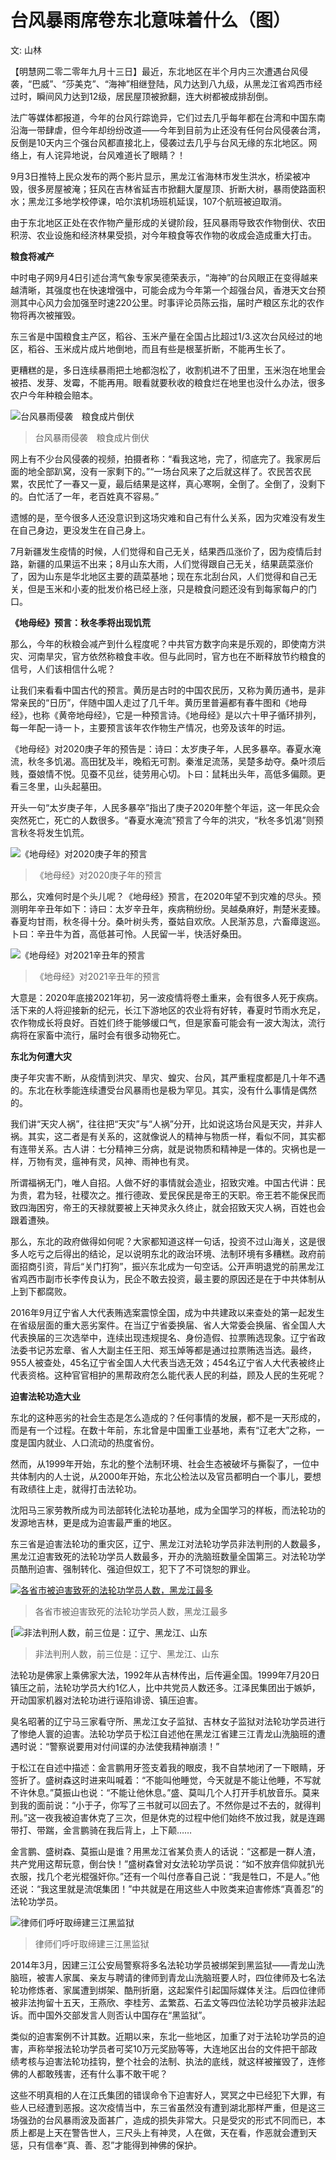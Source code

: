# 台风暴雨席卷东北意味着什么（图）

文: 山林　　

【明慧网二零二零年九月十三日】最近，东北地区在半个月内三次遭遇台风侵袭，“巴威”、“莎美克”、“海神”相继登陆，风力达到八九级，从黑龙江省鸡西市经过时，瞬间风力达到12级，居民屋顶被掀翻，连大树都被成排刮倒。

法广等媒体都报道，今年的台风行踪诡异，它们过去几乎每年都在台湾和中国东南沿海一带肆虐，但今年却纷纷改道——今年到目前为止还没有任何台风侵袭台湾，反倒是10天内三个强台风都直接北上，侵袭过去几乎与台风无缘的东北地区。网络上，有人诧异地说，台风难道长了眼睛？！

9月3日推特上民众发布的两个影片显示，黑龙江省海林市发生洪水，桥梁被冲毁，很多房屋被淹；狂风在吉林省延吉市掀翻大厦屋顶、折断大树，暴雨使路面积水；黑龙江多地学校停课，哈尔滨机场班机延误，107个航班被迫取消。

由于东北地区正处在农作物产量形成的关键阶段，狂风暴雨导致农作物倒伏、农田积涝、农业设施和经济林果受损，对今年粮食等农作物的收成会造成重大打击。

**粮食将减产**

中时电子网9月4日引述台湾气象专家吴德荣表示，“海神”的台风眼正在变得越来越清晰，其强度也在快速增强中，可能会成为今年第一个超强台风，香港天文台预测其中心风力会加强至时速220公里。时事评论员陈云指，届时产粮区东北的农作物将再次被摧毁。

东三省是中国粮食主产区，稻谷、玉米产量在全国占比超过1/3.这次台风经过的地区，稻谷、玉米成片成片地倒地，而且有些是根茎折断，不能再生长了。

更糟糕的是，多日连续暴雨把土地都泡松了，收割机进不了田里，玉米泡在地里会被捂、发芽、发霉，不能再用。眼看就要秋收的粮食烂在地里也没什么办法，很多农户今年种粮会赔本。

![台风暴雨侵袭　粮食成片倒伏](storm1.png) 

> 台风暴雨侵袭　粮食成片倒伏

网上有不少台风侵袭的视频，拍摄者称：“看我这地，完了，彻底完了。我家房后面的地全部趴窝，没有一家剩下的。”“一场台风来了之后就这样了。农民苦农民累，农民忙了一春又一夏，最后结果是这样，真心寒啊，全倒了。全倒了，没剩下的。白忙活了一年，老百姓真不容易。”

遗憾的是，至今很多人还没意识到这场灾难和自己有什么关系，因为灾难没有发生在自己身边，更没发生在自己身上。

7月新疆发生疫情的时候，人们觉得和自己无关，结果西瓜涨价了，因为疫情后封路，新疆的瓜果运不出来；8月山东大雨，人们觉得跟自己无关，结果蔬菜涨价了，因为山东是华北地区主要的蔬菜基地；现在东北刮台风，人们觉得和自己无关，但是玉米和小麦的批发价格已经上涨，只是粮食问题还没有到每家每户的门口。

**《地母经》预言：秋冬季将出现饥荒**

那么，今年的秋粮会减产到什么程度呢？中共官方数字向来是乐观的，即使南方洪灾、河南旱灾，官方依然称粮食丰收。但与此同时，官方也在不断释放节约粮食的信号，人们该相信什么呢？

让我们来看看中国古代的预言。黄历是古时的中国农民历，又称为黄历通书，是非常亲民的“日历”，伴随中国人走过了几千年。黄历里普遍都有春牛图和《地母经》，也称《黄帝地母经》，它是一种预言诗。《地母经》是以六十甲子循环排列，每一年配一诗一卜，主要预言该年农作物生产情况，也旁及该年的时运。

《地母经》对2020庚子年的预告是：诗曰：太岁庚子年，人民多暴卒。春夏水淹流，秋冬多饥渴。高田犹及半，晚稻无可割。秦淮足流荡，吴楚多劫夺。桑叶须后贱，蚕娘情不悦。见蚕不见丝，徒劳用心切。卜曰：鼠耗出头年，高低多偏颇。更看三冬里，山头起墓田。

开头一句“太岁庚子年，人民多暴卒”指出了庚子2020年整个年运，这一年民众会突然死亡，死亡的人数很多。“春夏水淹流”预言了今年的洪灾，“秋冬多饥渴”则预言秋冬将发生饥荒。

![《地母经》对2020庚子年的预言](storm2.png) 

> 《地母经》对2020庚子年的预言

那么，灾难何时是个头儿呢？《地母经》预言，在2020年望不到灾难的尽头。预测明年辛丑年如下：诗曰：太岁辛丑年，疾病稍纷纷。吴越桑麻好，荆楚米麦臻。春夏均甘雨，秋冬得十分。桑叶树头秀，蚕姑自欢欣。人民渐苏息，六畜瘴逡巡。卜曰：辛丑牛为首，高低甚可怜。人民留一半，快活好桑田。

![《地母经》对2021辛丑年的预言](http://www.minghui.org/mh/article_images/2020-9-12-i091633_03.png) 

> 《地母经》对2021辛丑年的预言

大意是：2020年底接2021年初，另一波疫情将卷土重来，会有很多人死于疾病。活下来的人将迎接新的纪元，长江下游地区的农业将有好转，春夏时节雨水充足，农作物成长将良好。百姓们终于能够缓口气，但是家畜可能会有一波大淘汰，流行病将在家畜中流行，届时会有很多动物死亡。

**东北为何遭大灾**

庚子年灾害不断，从疫情到洪灾、旱灾、蝗灾、台风，其严重程度都是几十年不遇的。东北在秋季能连续遭受台风暴雨也是极为罕见。其实，没有什么事情是偶然的。

我们讲“天灾人祸”，往往把“天灾”与“人祸”分开，比如说这场台风是天灾，并非人祸。其实，这二者是有关系的，这就像说人的精神与物质一样，看似不同，其实都有连带关系。古人讲：七分精神三分病，就是说物质和精神是一体的。灾祸也是一样，万物有灵，瘟神有灵，风神、雨神也有灵。

所谓福祸无门，唯人自招。人做不好的事情就会造业，招致灾难。中国古代讲：民为贵，君为轻，社稷次之。推行德政、爱民保民是帝王的天职。帝王若不能保民而致四海困穷，帝王的天禄就要被上天神灵永久终止，就会招致天灾人祸，百姓也会跟着遭殃。

那么，东北的政府做得如何呢？大家都知道这样一句话，投资不过山海关，这是很多人吃亏之后得出的结论，足以说明东北的政治环境、法制环境有多糟糕。政府前面招商引资，背后“关门打狗”，振兴东北成为一句空话。公开声明退党的前黑龙江省鸡西市副市长李传良认为，民企不敢去投资，最主要的原因还是在于中共体制从上到下都腐败。

2016年9月辽宁省人大代表贿选案震惊全国，成为中共建政以来查处的第一起发生在省级层面的重大恶劣案件。在当辽宁省委换届、省人大常委会换届、省全国人大代表换届的三次选举中，连续出现违规提名、身份造假、拉票贿选现象。辽宁省政法委书记苏宏章、省人大副主任王阳、郑玉焯等都是通过拉票贿选当选。最终， 955人被查处，45名辽宁省全国人大代表当选无效；454名辽宁省人大代表被终止代表资格。这种官官相护的黑帮政府怎么能代表人民的利益，顾及人民的生死呢？

**迫害法轮功造大业**

东北的这种恶劣的社会生态是怎么造成的？任何事情的发展，都不是一天形成的，而是有一个过程。在数十年前，东北曾是中国重工业基地，素有“辽老大”之称，一度是国内就业、人口流动的热度省份。

然而，从1999年开始，东北的整个法制环境、社会生态被破坏与撕裂了，一位中共体制内的人士说，从2000年开始，东北公检法以及官员都明白一个事儿，要想有政绩往上走，就得打击法轮功。

沈阳马三家劳教所成为司法部转化法轮功基地，成为全国学习的样板，而法轮功的发源地吉林，更是成为迫害最严重的地区。

东三省是迫害法轮功的重灾区，辽宁、黑龙江对法轮功学员非法判刑的人数最多，黑龙江迫害致死的法轮功学员人数最多，开办的洗脑班数量全国第三。对法轮功学员酷刑迫害、强制转化、强迫但奴工，犯下了不可饶恕的罪业。

[![各省市被迫害致死的法轮功学员人数，黑龙江最多](storm4.png)](http://www.minghui.org/mh/article_images/2020-9-12-i091633_04.png) 

> 各省市被迫害致死的法轮功学员人数，黑龙江最多

[![非法判刑人数，前三位是：辽宁、黑龙江、山东](storm5.png) 

> 非法判刑人数，前三位是：辽宁、黑龙江、山东

法轮功是佛家上乘佛家大法，1992年从吉林传出，后传遍全国。1999年7月20日镇压之前，法轮功学员大约1亿人，比中共党员人数还多。江泽民集团出于嫉妒，开动国家机器对法轮功进行诬陷诽谤、镇压迫害。

臭名昭著的辽宁马三家看守所、黑龙江女子监狱、吉林女子监狱对法轮功学员进行了惨绝人寰的迫害。法轮功学员于松江自述他在黑龙江省建三江青龙山洗脑班的遭遇时说：“警察说要用对付间谍的办法使我精神崩溃！”

于松江在自述中描述：金言鹏用牙签支着我的眼皮，我不自禁地闭了一下眼睛，牙签折了。盛树森这时进来叫喊着：“不能叫他睡觉，今天就是不能让他睡，不写就不许休息。”莫振山也说：“不能让他休息。”盛、莫叫几个人打开手机放音乐。莫来到我的面前说：“小于子，你写了三书就可以回去了。不然你是过不去的，就得判刑。”这一夜我被迫害休克了三次，但是休克的过程中他们始终不放过我，就是连踢带打、带踹，金言鹏骑在我后背上，上下颠……

金言鹏、盛树森、莫振山是谁？用黑龙江省某负责人的话说：“这都是一群人渣，共产党用这帮玩意，倒台快！”盛树森曾对女法轮功学员说：“如不放弃信仰就扒光衣服，找几个老光棍强奸你。”还有一个叫付彦春自己说：“我是牲口，不是人。”他还说：“我这里就是流氓集团！”中共就是在用这些人中败类来迫害修炼“真善忍”的法轮功学员。

![律师们呼吁取缔建三江黑监狱](storm7.jpg) 

> 律师们呼吁取缔建三江黑监狱

2014年3月，因建三江公安局警察将多名法轮功学员被绑架到黑监狱——青龙山洗脑班，被害人家属、亲友与聘请的律师到青龙山洗脑班要人时，四位律师及七名法轮功修炼者、家属遭到绑架、酷刑折磨，这起案件引起国际媒体关注。后四位律师被非法拘留十五天，王燕欣、李桂芳、孟繁荔、石孟文等四位法轮功学员被非法起诉。而中国外交部发言人则否认中国存在“黑监狱”。

类似的迫害案例不计其数。近期以来，东北一些地区，加重了对于法轮功学员的迫害，声称举报法轮功学员者可奖10万元奖励等等，大连地区出台的文件把干部政绩考核与迫害法轮功挂钩，整个社会的法制、执法的底线，就这样被摧毁了，连修佛的人都敢残害，还有什么事不敢干呢？

这些不明真相的人在江氏集团的错误命令下迫害好人，冥冥之中已经犯下大罪，有些人已经遭到恶报。这次疫情当中，东三省虽然没有遭到湖北那样严重，但是这三场强劲的台风暴雨波及面甚广，造成的损失非常大。只是受灾的形式不同而已，本质上都是上天在警告世人，三尺头上有神灵，人在做，天在看，作恶就会遭到天惩，只有信奉“真、善、忍”才能得到神佛的保护。